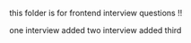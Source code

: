 this folder is for frontend interview questions !! 

one interview added
two interview added
third 
